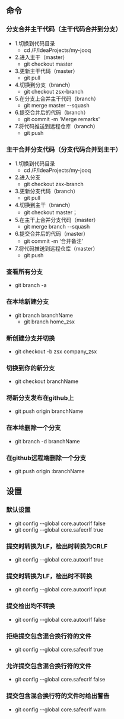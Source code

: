 ## 命令

### 分支合并主干代码（主干代码合并到分支）
* 1.切换到代码目录
    * cd /F/IdeaProjects/my-jooq
* 2.进入主干（master）
    * git checkout master
* 3.更新主干代码（master）
    * git pull
* 4.切换到分支（branch）
    * git checkout zsx-branch
* 5.在分支上合并主干代码（branch）
    * git merge master --squash
* 6.提交合并后的代码（branch）
    * git commit -m 'Merge remarks'
* 7.将代码推送到远程仓库（branch）
    * git push

### 主干合并分支代码（分支代码合并到主干）
* 1.切换到代码目录
    * cd /F/IdeaProjects/my-jooq
* 2.进入分支
    * git checkout zsx-branch
* 3.更新分支代码（branch）
    * git pull
* 4.切换到主干（branch）
    * git checkout master；
* 5.在主干上合并分支代码（master）
    * git merge branch --squash
* 6.提交合并后的代码（master）
    * git commit -m ‘合并备注’
* 7.将代码推送到远程仓库（master）
    * git push

### 查看所有分支
* git branch -a

### 在本地新建分支
* git branch branchName
    * git branch home_zsx

### 新创建分支并切换
* git checkout -b zsx company_zsx

### 切换到你的新分支
* git checkout branchName

### 将新分支发布在github上
* git push origin branchName

### 在本地删除一个分支
* git branch -d branchName

### 在github远程端删除一个分支
* git push origin :branchName


## 设置

### 默认设置
* git config --global core.autocrlf false
* git config --global core.safecrlf true

### 提交时转换为LF，检出时转换为CRLF
* git config --global core.autocrlf true

### 提交时转换为LF，检出时不转换
* git config --global core.autocrlf input

### 提交检出均不转换
* git config --global core.autocrlf false

### 拒绝提交包含混合换行符的文件
* git config --global core.safecrlf true

### 允许提交包含混合换行符的文件
* git config --global core.safecrlf false

### 提交包含混合换行符的文件时给出警告
* git config --global core.safecrlf warn










